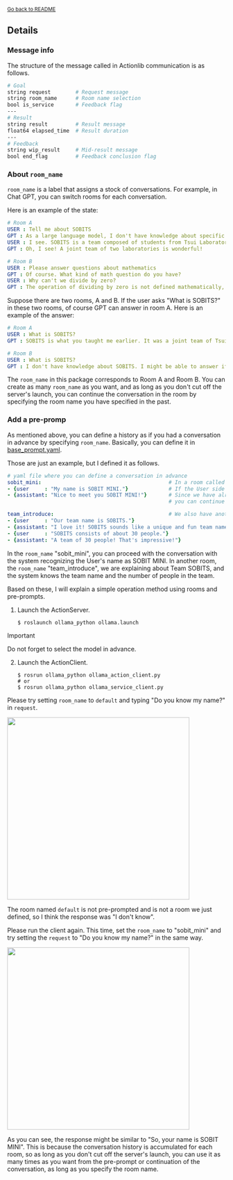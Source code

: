 <sub>[Go back to README](README_en.md)</sub>

## Details

### Message info

The structure of the message called in Actionlib communication is as follows.
```sh
# Goal
string request        # Request message
string room_name      # Room name selection
bool is_service       # Feedback flag
---
# Result
string result         # Result message
float64 elapsed_time  # Result duration
---
# Feedback
string wip_result     # Mid-result message
bool end_flag         # Feedback conclusion flag
```


### About `room_name`

`room_name` is a label that assigns a stock of conversations. For example, in Chat GPT, you can switch rooms for each conversation.

Here is an example of the state:

```yaml
# Room A
USER : Tell me about SOBITS
GPT : As a large language model, I don't have knowledge about specific words.
USER : I see. SOBITS is a team composed of students from Tsui Laboratory and Hagiwara Laboratory at Soka University
GPT : Oh, I see! A joint team of two laboratories is wonderful!

# Room B
USER : Please answer questions about mathematics
GPT : Of course. What kind of math question do you have?
USER : Why can't we divide by zero?
GPT : The operation of dividing by zero is not defined mathematically, so it has no meaning.
```

Suppose there are two rooms, A and B. If the user asks "What is SOBITS?" in these two rooms, of course GPT can answer in room A. Here is an example of the answer:

```yaml
# Room A
USER : What is SOBITS?
GPT : SOBITS is what you taught me earlier. It was a joint team of Tsui Laboratory and Hagiwara Laboratory, right? Was there any mistake?

# Room B
USER : What is SOBITS?
GPT : I don't have knowledge about SOBITS. I might be able to answer if it was a math question.
```

The `room_name` in this package corresponds to Room A and Room B. You can create as many `room_name` as you want, and as long as you don't cut off the server's launch, you can continue the conversation in the room by specifying the room name you have specified in the past.


### Add a pre-promp

As mentioned above, you can define a history as if you had a conversation in advance by specifying `room_name`.
Basically, you can define it in [base_prompt.yaml](prompt/base_prompt.yaml).

Those are just an example, but I defined it as follows.

```yaml
# yaml file where you can define a conversation in advance
sobit_mini:                                         # In a room called sobit_mini...
- {user     : "My name is SOBIT MINI."}             # If the User side says "My name is SOBIT MINI",...
- {assistant: "Nice to meet you SOBIT MINI!"}       # Since we have already defined a conversation where we say "Nice to meet you, SOBIT MINI",
                                                    # you can continue the conversation from this point by specifying the room sobit_mini

team_introduce:                                     # We also have another room called team_introduce
- {user     : "Our team name is SOBITS."}
- {assistant: "I love it! SOBITS sounds like a unique and fun team name."}
- {user     : "SOBITS consists of about 30 people."}
- {assistant: "A team of 30 people! That's impressive!"}
```

In the `room_name` "sobit_mini", you can proceed with the conversation with the system recognizing the User's name as SOBIT MINI.
In another room, the `room_name` "team_introduce", we are explaining about Team SOBITS, and the system knows the team name and the number of people in the team.

Based on these, I will explain a simple operation method using rooms and pre-prompts.

1. Launch the ActionServer.
    ```console
    $ roslaunch ollama_python ollama.launch
    ```
> [!IMPORTANT]
> Do not forget to select the model in advance.

2. Launch the ActionClient.
    ```console
    $ rosrun ollama_python ollama_action_client.py
    # or
    $ rosrun ollama_python ollama_service_client.py
    ```

Please try setting `room_name` to `default` and typing "Do you know my name?" in `request`.

<div align="left">
<img src="img/default_result.png" height="420">
</div>

The room named `default` is not pre-prompted and is not a room we just defined, so I think the response was "I don't know".

Please run the client again.
This time, set the `room_name` to "sobit_mini" and try setting the `request` to "Do you know my name?" in the same way.

<div align="left">
<img src="img/sobit_mini_result.png" height="420">
</div>

As you can see, the response might be similar to "So, your name is SOBIT MINI". This is because the conversation history is accumulated for each room, so as long as you don't cut off the server's launch, you can use it as many times as you want from the pre-prompt or continuation of the conversation, as long as you specify the room name.
